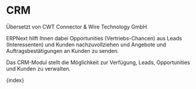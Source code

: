 # CRM

<span class="text-muted contributed-by">Übersetzt von CWT Connector & Wire Technology GmbH</span> 

ERPNext hilft Ihnen dabei Opportunities (Vertriebs-Chancen) aus Leads (Interessenten) und Kunden nachzuvollziehen und Angebote und Auftragsbestätigungen an Kunden zu senden.

Das CRM-Modul stellt die Möglichkeit zur Verfügung, Leads, Opportunities und Kunden zu verwalten.

{index}
